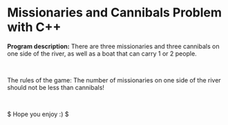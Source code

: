 # Missionaries and Cannibals Problem with C++
<p> <strong>Program description:</strong> There are three missionaries and three cannibals on one side of the river, as well as a boat that can carry 1 or 2 people. </p> <br>
<p> <srong>The rules of the game:</srong> The number of missionaries on one side of the river should not be less than cannibals! </p> <br>
<p> $ Hope you enjoy :) $ </p>

